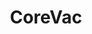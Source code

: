 ---
id: 36
title: CoreVac
caption: 반도체, 디스플레이 장비설계 및 제작
url: https://www.corevac.com/
type: Website
role: My part - 100%
device: PC only
---